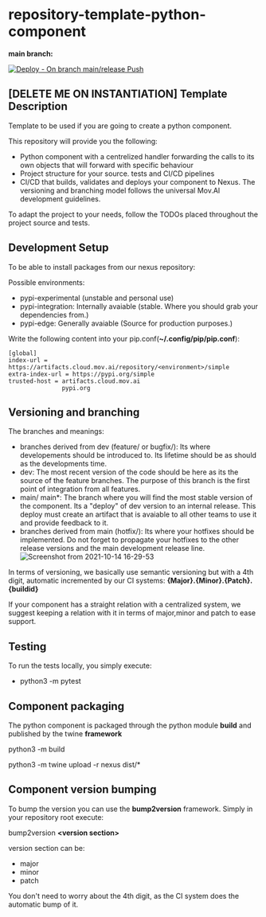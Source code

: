 # repository-template-python-component

**main branch:** 

[![Deploy - On branch main/release Push](https://github.com/MOV-AI/repository-template-python-component/actions/workflows/DeployOnMergeMain.yml/badge.svg?branch=dev)](https://github.com/MOV-AI/repository-template-python-component/actions/workflows/DeployOnMergeMain.yml)


## [DELETE ME ON INSTANTIATION] Template Description

Template to be used if you are going to create a python component.

This repository will provide you the following:
- Python component with a centrelized handler forwarding the calls to its own objects that will forward with specific behaviour
- Project structure for your source. tests and CI/CD pipelines
- CI/CD that builds, validates and deploys your component to Nexus. The versioning and branching model follows the universal Mov.AI development guidelines.

To adapt the project to your needs, follow the TODOs placed throughout the project source and tests.

## Development Setup

To be able to install packages from our nexus repository:

Possible environments:
- pypi-experimental (unstable and personal use)
- pypi-integration: Internally avaiable (stable. Where you should grab your dependencies from.)
- pypi-edge: Generally avaiable (Source for production purposes.)


Write the following content into your pip.conf(**~/.config/pip/pip.conf**):
```
[global]
index-url = https://artifacts.cloud.mov.ai/repository/<environment>/simple
extra-index-url = https://pypi.org/simple
trusted-host = artifacts.cloud.mov.ai
               pypi.org
```

## Versioning and branching

The branches and meanings:
- branches derived from dev (feature/ or bugfix/): Its where developements should be introduced to. Its lifetime should be as should as the developments time. 
- dev: The most recent version of the code should be here as its the source of the feature branches. The purpose of this branch is the first point of integration from all features.
- main/ main*: The branch where you will find the most stable version of the component. Its a "deploy" of dev version to an internal release. This deploy must create an artifact that is avaiable to all other teams to use it and provide feedback to it.
- branches derived from main (hotfix/): Its where your hotfixes should be implemented. Do not forget to propagate your hotfixes to the other release versions and the main development release line.
![Screenshot from 2021-10-14 16-29-53](https://user-images.githubusercontent.com/84720623/137349613-368ea252-3c05-460c-8eef-20bb6c4b94f4.png)

In terms of versioning, we basically use semantic versioning but with a 4th digit, automatic incremented by our CI systems:
**{Major}.{Minor}.{Patch}.{buildid}**

If your component has a straight relation with a centralized system, we suggest keeping a relation with it in terms of major,minor and patch to ease support.

## Testing

To run the tests locally, you simply execute:
- python3 -m pytest

## Component packaging
The python component is packaged through the python module **build** and published by the twine **framework**

python3 -m build

python3 -m twine upload -r nexus dist/*

## Component version bumping
To bump the version you can use the **bump2version** framework. Simply in your repository root execute:

bump2version **\<version section>**

version section can be:
- major
- minor
- patch

You don't need to worry about the 4th digit, as the CI system does the automatic bump of it.


